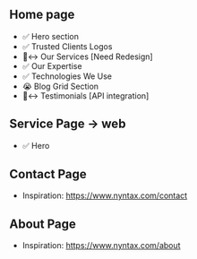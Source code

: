 Home page
-------------------
- ✅ Hero section
- ✅ Trusted Clients Logos
- 🙂‍↔️ Our Services [Need Redesign]
- ✅ Our Expertise
- ✅ Technologies We Use
- 😭 Blog Grid Section
- 🙂‍↔️ Testimonials [API integration]

Service Page -> web
-------------------
- ✅ Hero


Contact Page
-------------------
- Inspiration: https://www.nyntax.com/contact

About Page
-------------------
- Inspiration: https://www.nyntax.com/about